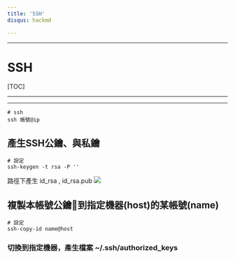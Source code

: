 ```yaml
---
title: 'SSH'
disqus: hackmd

---
```


---

SSH 
===

[TOC]


---
---

```gherkin=
# ssh  
ssh 帳號@ip
```


產生SSH公鑰、與私鑰
---
```gherkin=
# 設定
ssh-keygen -t rsa -P ''
```
路徑下產生 id_rsa , id_rsa.pub
![](https://i.imgur.com/AUDQ6wp.png)


複製本帳號公鑰到指定機器(host)的某帳號(name)
---

```gherkin=
# 設定
ssh-copy-id name@host
```

### 切換到指定機器，產生檔案 ~/.ssh/authorized_keys
